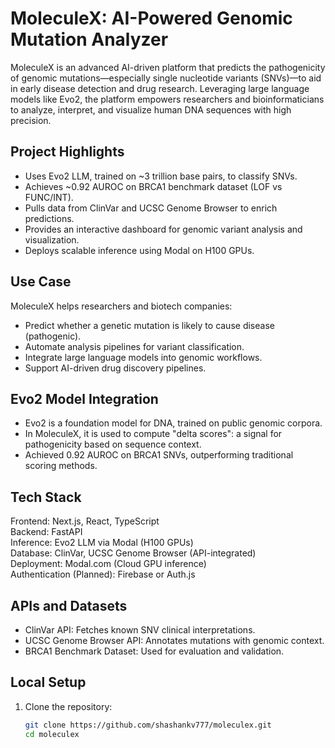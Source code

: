 # MoleculeX: AI-Powered Genomic Mutation Analyzer

MoleculeX is an advanced AI-driven platform that predicts the pathogenicity of genomic mutations—especially single nucleotide variants (SNVs)—to aid in early disease detection and drug research. Leveraging large language models like Evo2, the platform empowers researchers and bioinformaticians to analyze, interpret, and visualize human DNA sequences with high precision.

## Project Highlights

- Uses Evo2 LLM, trained on ~3 trillion base pairs, to classify SNVs.
- Achieves ~0.92 AUROC on BRCA1 benchmark dataset (LOF vs FUNC/INT).
- Pulls data from ClinVar and UCSC Genome Browser to enrich predictions.
- Provides an interactive dashboard for genomic variant analysis and visualization.
- Deploys scalable inference using Modal on H100 GPUs.

## Use Case

MoleculeX helps researchers and biotech companies:

- Predict whether a genetic mutation is likely to cause disease (pathogenic).
- Automate analysis pipelines for variant classification.
- Integrate large language models into genomic workflows.
- Support AI-driven drug discovery pipelines.

## Evo2 Model Integration

- Evo2 is a foundation model for DNA, trained on public genomic corpora.
- In MoleculeX, it is used to compute "delta scores": a signal for pathogenicity based on sequence context.
- Achieved 0.92 AUROC on BRCA1 SNVs, outperforming traditional scoring methods.

## Tech Stack

Frontend: Next.js, React, TypeScript  
Backend: FastAPI  
Inference: Evo2 LLM via Modal (H100 GPUs)  
Database: ClinVar, UCSC Genome Browser (API-integrated)  
Deployment: Modal.com (Cloud GPU inference)  
Authentication (Planned): Firebase or Auth.js  

## APIs and Datasets

- ClinVar API: Fetches known SNV clinical interpretations.
- UCSC Genome Browser API: Annotates mutations with genomic context.
- BRCA1 Benchmark Dataset: Used for evaluation and validation.

## Local Setup

1. Clone the repository:

   ```bash
   git clone https://github.com/shashankv777/moleculex.git
   cd moleculex

